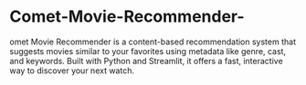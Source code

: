 # Comet-Movie-Recommender-
omet Movie Recommender is a content-based recommendation system that suggests movies similar to your favorites using metadata like genre, cast, and keywords. Built with Python and Streamlit, it offers a fast, interactive way to discover your next watch.
